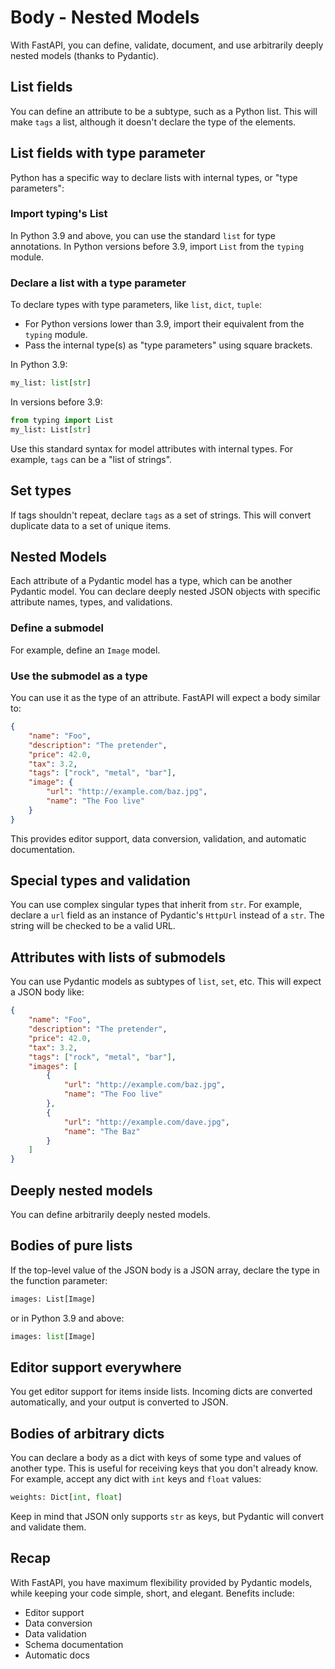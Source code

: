 # Body - Nested Models

With FastAPI, you can define, validate, document, and use arbitrarily deeply nested models (thanks to Pydantic).

## List fields

You can define an attribute to be a subtype, such as a Python list. This will make `tags` a list, although it doesn't declare the type of the elements.

## List fields with type parameter

Python has a specific way to declare lists with internal types, or "type parameters":

### Import typing's List

In Python 3.9 and above, you can use the standard `list` for type annotations. In Python versions before 3.9, import `List` from the `typing` module.

### Declare a list with a type parameter

To declare types with type parameters, like `list`, `dict`, `tuple`:

- For Python versions lower than 3.9, import their equivalent from the `typing` module.
- Pass the internal type(s) as "type parameters" using square brackets.

In Python 3.9:
```Python
my_list: list[str]
```
In versions before 3.9:
```Python
from typing import List
my_list: List[str]
```

Use this standard syntax for model attributes with internal types. For example, `tags` can be a "list of strings".

## Set types

If tags shouldn't repeat, declare `tags` as a set of strings. This will convert duplicate data to a set of unique items.

## Nested Models

Each attribute of a Pydantic model has a type, which can be another Pydantic model. You can declare deeply nested JSON objects with specific attribute names, types, and validations.

### Define a submodel

For example, define an `Image` model.

### Use the submodel as a type

You can use it as the type of an attribute. FastAPI will expect a body similar to:
```JSON
{
    "name": "Foo",
    "description": "The pretender",
    "price": 42.0,
    "tax": 3.2,
    "tags": ["rock", "metal", "bar"],
    "image": {
        "url": "http://example.com/baz.jpg",
        "name": "The Foo live"
    }
}
```
This provides editor support, data conversion, validation, and automatic documentation.

## Special types and validation

You can use complex singular types that inherit from `str`. For example, declare a `url` field as an instance of Pydantic's `HttpUrl` instead of a `str`. The string will be checked to be a valid URL.

## Attributes with lists of submodels

You can use Pydantic models as subtypes of `list`, `set`, etc. This will expect a JSON body like:
```JSON
{
    "name": "Foo",
    "description": "The pretender",
    "price": 42.0,
    "tax": 3.2,
    "tags": ["rock", "metal", "bar"],
    "images": [
        {
            "url": "http://example.com/baz.jpg",
            "name": "The Foo live"
        },
        {
            "url": "http://example.com/dave.jpg",
            "name": "The Baz"
        }
    ]
}
```

## Deeply nested models

You can define arbitrarily deeply nested models.

## Bodies of pure lists

If the top-level value of the JSON body is a JSON array, declare the type in the function parameter:
```Python
images: List[Image]
```
or in Python 3.9 and above:
```Python
images: list[Image]
```

## Editor support everywhere

You get editor support for items inside lists. Incoming dicts are converted automatically, and your output is converted to JSON.

## Bodies of arbitrary dicts

You can declare a body as a dict with keys of some type and values of another type. This is useful for receiving keys that you don't already know. For example, accept any dict with `int` keys and `float` values:
```Python
weights: Dict[int, float]
```

Keep in mind that JSON only supports `str` as keys, but Pydantic will convert and validate them.

## Recap

With FastAPI, you have maximum flexibility provided by Pydantic models, while keeping your code simple, short, and elegant. Benefits include:

- Editor support
- Data conversion
- Data validation
- Schema documentation
- Automatic docs